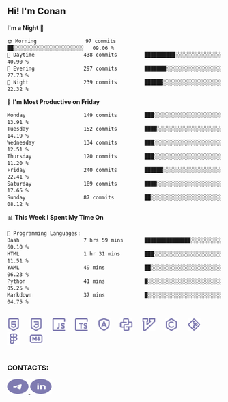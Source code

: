 ## Hi! I'm Conan

<!--START_SECTION:waka-->
**I'm a Night 🦉** 

```text
🌞 Morning                97 commits          ██░░░░░░░░░░░░░░░░░░░░░░░   09.06 % 
🌆 Daytime                438 commits         ██████████░░░░░░░░░░░░░░░   40.90 % 
🌃 Evening                297 commits         ███████░░░░░░░░░░░░░░░░░░   27.73 % 
🌙 Night                  239 commits         ██████░░░░░░░░░░░░░░░░░░░   22.32 % 
```
📅 **I'm Most Productive on Friday** 

```text
Monday                   149 commits         ███░░░░░░░░░░░░░░░░░░░░░░   13.91 % 
Tuesday                  152 commits         ████░░░░░░░░░░░░░░░░░░░░░   14.19 % 
Wednesday                134 commits         ███░░░░░░░░░░░░░░░░░░░░░░   12.51 % 
Thursday                 120 commits         ███░░░░░░░░░░░░░░░░░░░░░░   11.20 % 
Friday                   240 commits         ██████░░░░░░░░░░░░░░░░░░░   22.41 % 
Saturday                 189 commits         ████░░░░░░░░░░░░░░░░░░░░░   17.65 % 
Sunday                   87 commits          ██░░░░░░░░░░░░░░░░░░░░░░░   08.12 % 
```


📊 **This Week I Spent My Time On** 

```text
💬 Programming Languages: 
Bash                     7 hrs 59 mins       ███████████████░░░░░░░░░░   60.10 % 
HTML                     1 hr 31 mins        ███░░░░░░░░░░░░░░░░░░░░░░   11.51 % 
YAML                     49 mins             ██░░░░░░░░░░░░░░░░░░░░░░░   06.23 % 
Python                   41 mins             █░░░░░░░░░░░░░░░░░░░░░░░░   05.25 % 
Markdown                 37 mins             █░░░░░░░░░░░░░░░░░░░░░░░░   04.75 % 
```


<!--END_SECTION:waka-->


<br>

<div align="left">
  <img src="icons/skills/html.svg" height="30" alt="html5"/>
  <img width="15"/>
  <img src="icons/skills/css.svg" height="30" alt="css"/>
    <img width="15"/>
  <img src="icons/skills/javascript.svg" height="30" alt="javascript"/>
  <img width="15"/>
  <img src="icons/skills/typescript.svg" height="30" alt="typescript"/>
  <img width="15"/>
  <img src="icons/skills/angular.svg" height="30" alt="angular"/>
  <img width="15"/>
  <img src="icons/skills/python.svg" height="30" alt="python"/>
  <img width="15"/>
  <img src="icons/skills/vim.svg" height="30" alt="vim"  />
  <img width="15"/>
  <img src="icons/skills/c.svg" height="30" alt="c"/>
  <img width="15"/>
  <img src="icons/skills/git.svg" height="30" alt="git"/>
  <img width="15"/>
  <img src="icons/skills/figma.svg" height="30" alt="figma"/>
  <img width="15"/>
  <img src="icons/skills/markdown.svg" height="30" alt="markdown"/>
</div>

<br>


### CONTACTS:

<div align="left">
  <a href="https://t.me/gkkconan">
    <img src="icons/contacts/telegram.svg" width="50" height="35" alt="telegram"/>
  </a>
  <a href="https://www.linkedin.com/in/gkkconan">
    <img src="icons/contacts/linkedin.svg" width="50" height="35" alt="linkedin"/>
  </a>
</div>
